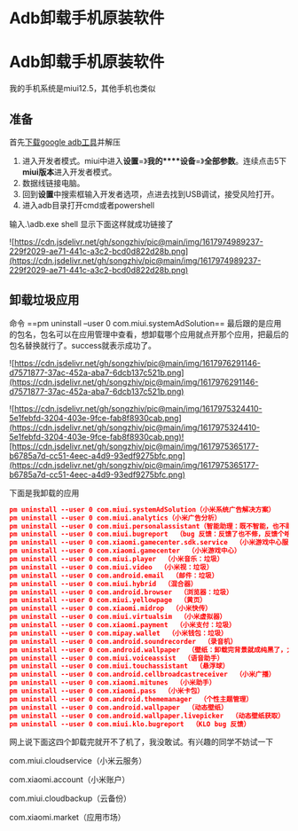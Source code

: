 # Adb卸载手机原装软件






# Adb卸载手机原装软件

我的手机系统是miui12.5，其他手机也类似

## 准备

首先[下载google adb工具](https://developer.android.google.cn/studio/releases/platform-tools?hl=zh-cn#downloads)并解压

1. 进入开发者模式。miui中进入**设置**=》**我的****设备**=》**全部参数**。连续点击5下**miui版本**进入开发者模式。
2. 数据线链接电脑。
3. 回到**设置**中搜索框输入开发者选项，点进去找到USB调试，接受风险打开。
4. 进入adb目录打开cmd或者powershell

输入.\adb.exe shell 显示下面这样就成功链接了

![https://cdn.jsdelivr.net/gh/songzhiv/pic@main/img/1617974989237-229f2029-ae71-441c-a3c2-bcd0d822d28b.png](https://cdn.jsdelivr.net/gh/songzhiv/pic@main/img/1617974989237-229f2029-ae71-441c-a3c2-bcd0d822d28b.png)

## 卸载垃圾应用

命令 ==pm uninstall –user 0 com.miui.systemAdSolution== 最后跟的是应用的包名，包名可以在应用管理中查看，想卸载哪个应用就点开那个应用，把最后的包名替换就行了。success就表示成功了。

![https://cdn.jsdelivr.net/gh/songzhiv/pic@main/img/1617976291146-d7571877-37ac-452a-aba7-6dcb137c521b.png](https://cdn.jsdelivr.net/gh/songzhiv/pic@main/img/1617976291146-d7571877-37ac-452a-aba7-6dcb137c521b.png)

![https://cdn.jsdelivr.net/gh/songzhiv/pic@main/img/1617975324410-5e1febfd-3204-403e-9fce-fab8f8930cab.png](https://cdn.jsdelivr.net/gh/songzhiv/pic@main/img/1617975324410-5e1febfd-3204-403e-9fce-fab8f8930cab.png)![https://cdn.jsdelivr.net/gh/songzhiv/pic@main/img/1617975365177-b6785a7d-cc51-4eec-a4d9-93edf9275bfc.png](https://cdn.jsdelivr.net/gh/songzhiv/pic@main/img/1617975365177-b6785a7d-cc51-4eec-a4d9-93edf9275bfc.png)

下面是我卸载的应用

```json
pm uninstall --user 0 com.miui.systemAdSolution（小米系统广告解决方案）
pm uninstall --user 0 com.miui.analytics（小米广告分析）
pm uninstall --user 0 com.miui.personalassistant（智能助理：既不智能，也不助理，除了卡，没别哒）
pm uninstall --user 0 com.miui.bugreport  （bug 反馈：反馈了也不修，反馈个啥）
pm uninstall --user 0 com.xiaomi.gamecenter.sdk.service  （小米游戏中心服务）
pm uninstall --user 0 com.xiaomi.gamecenter  （小米游戏中心）
pm uninstall --user 0 com.miui.player  （小米音乐：垃圾）
pm uninstall --user 0 com.miui.video  （小米视：垃圾）
pm uninstall --user 0 com.android.email  （邮件：垃圾）
pm uninstall --user 0 com.miui.hybrid  （混合器）
pm uninstall --user 0 com.android.browser  （浏览器：垃圾）
pm uninstall --user 0 com.miui.yellowpage  （黄页）
pm uninstall --user 0 com.xiaomi.midrop  （小米快传）
pm uninstall --user 0 com.miui.virtualsim  （小米虚拟器）
pm uninstall --user 0 com.xiaomi.payment  （小米支付：垃圾）
pm uninstall --user 0 com.mipay.wallet  （小米钱包：垃圾）
pm uninstall --user 0 com.android.soundrecorder  （录音机）
pm uninstall --user 0 com.android.wallpaper  （壁纸：卸载完背景就成纯黑了，大家别学我）
pm uninstall --user 0 com.miui.voiceassist  （语音助手）
pm uninstall --user 0 com.miui.touchassistant  （悬浮球）
pm uninstall --user 0 com.android.cellbroadcastreceiver  （小米广播）
pm uninstall --user 0 com.xiaomi.mitunes  （小米助手）
pm uninstall --user 0 com.xiaomi.pass  （小米卡包）
pm uninstall --user 0 com.android.thememanager  （个性主题管理）
pm uninstall --user 0 com.android.wallpaper  （动态壁纸）
pm uninstall --user 0 com.android.wallpaper.livepicker  （动态壁纸获取）
pm uninstall --user 0 com.miui.klo.bugreport  （KLO bug 反馈）
```

网上说下面这四个卸载完就开不了机了，我没敢试。有兴趣的同学不妨试一下

com.miui.cloudservice（小米云服务）

com.xiaomi.account（小米账户）

com.miui.cloudbackup（云备份）

com.xiaomi.market（应用市场）

